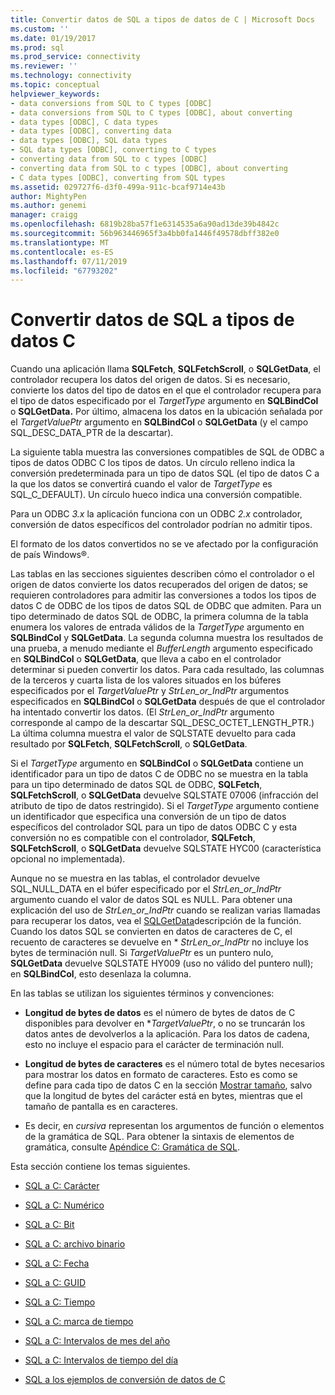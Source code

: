 ```yaml
---
title: Convertir datos de SQL a tipos de datos de C | Microsoft Docs
ms.custom: ''
ms.date: 01/19/2017
ms.prod: sql
ms.prod_service: connectivity
ms.reviewer: ''
ms.technology: connectivity
ms.topic: conceptual
helpviewer_keywords:
- data conversions from SQL to C types [ODBC]
- data conversions from SQL to C types [ODBC], about converting
- data types [ODBC], C data types
- data types [ODBC], converting data
- data types [ODBC], SQL data types
- SQL data types [ODBC], converting to C types
- converting data from SQL to c types [ODBC]
- converting data from SQL to c types [ODBC], about converting
- C data types [ODBC], converting from SQL types
ms.assetid: 029727f6-d3f0-499a-911c-bcaf9714e43b
author: MightyPen
ms.author: genemi
manager: craigg
ms.openlocfilehash: 6819b28ba57f1e6314535a6a90ad13de39b4842c
ms.sourcegitcommit: 56b963446965f3a4bb0fa1446f49578dbff382e0
ms.translationtype: MT
ms.contentlocale: es-ES
ms.lasthandoff: 07/11/2019
ms.locfileid: "67793202"
---
```

# <a name="converting-data-from-sql-to-c-data-types"></a>Convertir datos de SQL a tipos de datos C
Cuando una aplicación llama **SQLFetch**, **SQLFetchScroll**, o **SQLGetData**, el controlador recupera los datos del origen de datos. Si es necesario, convierte los datos del tipo de datos en el que el controlador recupera para el tipo de datos especificado por el *TargetType* argumento en **SQLBindCol** o **SQLGetData.** Por último, almacena los datos en la ubicación señalada por el *TargetValuePtr* argumento en **SQLBindCol** o **SQLGetData** (y el campo SQL_DESC_DATA_PTR de la descartar).  
  
 La siguiente tabla muestra las conversiones compatibles de SQL de ODBC a tipos de datos ODBC C los tipos de datos. Un círculo relleno indica la conversión predeterminada para un tipo de datos SQL (el tipo de datos C a la que los datos se convertirá cuando el valor de *TargetType* es SQL_C_DEFAULT). Un círculo hueco indica una conversión compatible.  
  
 Para un ODBC *3.x* la aplicación funciona con un ODBC *2.x* controlador, conversión de datos específicos del controlador podrían no admitir tipos.  
  
 El formato de los datos convertidos no se ve afectado por la configuración de país Windows®.  
  
 Las tablas en las secciones siguientes describen cómo el controlador o el origen de datos convierte los datos recuperados del origen de datos; se requieren controladores para admitir las conversiones a todos los tipos de datos C de ODBC de los tipos de datos SQL de ODBC que admiten. Para un tipo determinado de datos SQL de ODBC, la primera columna de la tabla enumera los valores de entrada válidos de la *TargetType* argumento en **SQLBindCol** y **SQLGetData**. La segunda columna muestra los resultados de una prueba, a menudo mediante el *BufferLength* argumento especificado en **SQLBindCol** o **SQLGetData**, que lleva a cabo en el controlador determinar si pueden convertir los datos. Para cada resultado, las columnas de la terceros y cuarta lista de los valores situados en los búferes especificados por el *TargetValuePtr* y *StrLen_or_IndPtr* argumentos especificados en **SQLBindCol** o **SQLGetData** después de que el controlador ha intentado convertir los datos. (El *StrLen_or_IndPtr* argumento corresponde al campo de la descartar SQL_DESC_OCTET_LENGTH_PTR.) La última columna muestra el valor de SQLSTATE devuelto para cada resultado por **SQLFetch**, **SQLFetchScroll**, o **SQLGetData**.  
  
 Si el *TargetType* argumento en **SQLBindCol** o **SQLGetData** contiene un identificador para un tipo de datos C de ODBC no se muestra en la tabla para un tipo determinado de datos SQL de ODBC,  **SQLFetch**, **SQLFetchScroll**, o **SQLGetData** devuelve SQLSTATE 07006 (infracción del atributo de tipo de datos restringido). Si el *TargetType* argumento contiene un identificador que especifica una conversión de un tipo de datos específicos del controlador SQL para un tipo de datos ODBC C y esta conversión no es compatible con el controlador, **SQLFetch**, **SQLFetchScroll**, o **SQLGetData** devuelve SQLSTATE HYC00 (característica opcional no implementada).  
  
 Aunque no se muestra en las tablas, el controlador devuelve SQL_NULL_DATA en el búfer especificado por el *StrLen_or_IndPtr* argumento cuando el valor de datos SQL es NULL. Para obtener una explicación del uso de *StrLen_or_IndPtr* cuando se realizan varias llamadas para recuperar los datos, vea el [SQLGetData](../../../odbc/reference/syntax/sqlgetdata-function.md)descripción de la función. Cuando los datos SQL se convierten en datos de caracteres de C, el recuento de caracteres se devuelve en \* *StrLen_or_IndPtr* no incluye los bytes de terminación null. Si *TargetValuePtr* es un puntero nulo, **SQLGetData** devuelve SQLSTATE HY009 (uso no válido del puntero null); en **SQLBindCol**, esto desenlaza la columna.  
  
 En las tablas se utilizan los siguientes términos y convenciones:  
  
-   **Longitud de bytes de datos** es el número de bytes de datos de C disponibles para devolver en **TargetValuePtr*, o no se truncarán los datos antes de devolverlos a la aplicación. Para los datos de cadena, esto no incluye el espacio para el carácter de terminación null.  
  
-   **Longitud de bytes de caracteres** es el número total de bytes necesarios para mostrar los datos en formato de caracteres. Esto es como se define para cada tipo de datos C en la sección [Mostrar tamaño](../../../odbc/reference/appendixes/display-size.md), salvo que la longitud de bytes del carácter está en bytes, mientras que el tamaño de pantalla es en caracteres.  
  
-   Es decir, en *cursiva* representan los argumentos de función o elementos de la gramática de SQL. Para obtener la sintaxis de elementos de gramática, consulte [Apéndice C: Gramática de SQL](../../../odbc/reference/appendixes/appendix-c-sql-grammar.md).  
  
 Esta sección contiene los temas siguientes.  
  
-   [SQL a C: Carácter](../../../odbc/reference/appendixes/sql-to-c-character.md)  
  
-   [SQL a C: Numérico](../../../odbc/reference/appendixes/sql-to-c-numeric.md)  
  
-   [SQL a C: Bit](../../../odbc/reference/appendixes/sql-to-c-bit.md)  
  
-   [SQL a C: archivo binario](../../../odbc/reference/appendixes/sql-to-c-binary.md)  
  
-   [SQL a C: Fecha](../../../odbc/reference/appendixes/sql-to-c-date.md)  
  
-   [SQL a C: GUID](../../../odbc/reference/appendixes/sql-to-c-guid.md)  
  
-   [SQL a C: Tiempo](../../../odbc/reference/appendixes/sql-to-c-time.md)  
  
-   [SQL a C: marca de tiempo](../../../odbc/reference/appendixes/sql-to-c-timestamp.md)  
  
-   [SQL a C: Intervalos de mes del año](../../../odbc/reference/appendixes/sql-to-c-year-month-intervals.md)  
  
-   [SQL a C: Intervalos de tiempo del día](../../../odbc/reference/appendixes/sql-to-c-day-time-intervals.md)  
  
-   [SQL a los ejemplos de conversión de datos de C](../../../odbc/reference/appendixes/sql-to-c-data-conversion-examples.md)
